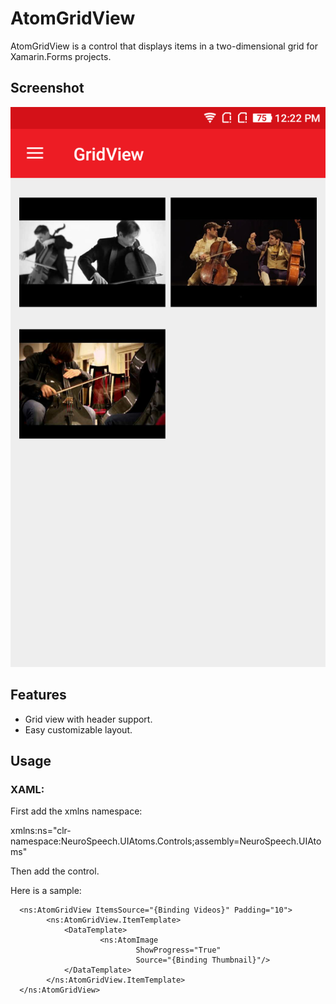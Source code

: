 ﻿# AtomGridView
AtomGridView is a control that displays items in a two-dimensional grid for Xamarin.Forms projects.

## Screenshot
![GridView](Images/GridView.png)

## Features
  * Grid view with header support.
  * Easy customizable layout.
    
## Usage

### XAML:
First add the xmlns namespace:

 xmlns:ns="clr-namespace:NeuroSpeech.UIAtoms.Controls;assembly=NeuroSpeech.UIAtoms"

Then add the control.

Here is a sample:
```
  <ns:AtomGridView ItemsSource="{Binding Videos}" Padding="10">
        <ns:AtomGridView.ItemTemplate>
            <DataTemplate>
                    <ns:AtomImage
                            ShowProgress="True"
                            Source="{Binding Thumbnail}"/>
            </DataTemplate>
        </ns:AtomGridView.ItemTemplate>
  </ns:AtomGridView>
```
